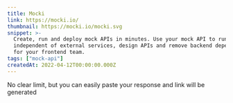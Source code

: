 ```yaml
---
title: Mocki
link: https://mocki.io/
thumbnail: https://mocki.io/mocki.svg
snippet: >-
  Create, run and deploy mock APIs in minutes. Use your mock API to run tests
  independent of external services, design APIs and remove backend dependencies
  for your frontend team.
tags: ["mock-api"]
createdAt: 2022-04-12T00:00:00.000Z
---
```

No clear limit, but you can easily paste your response and link will be generated